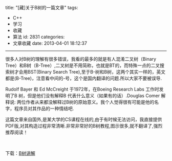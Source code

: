 title: "[藏]关于B树的一篇文章"
tags:
  - C++
  - 学习
  - 收藏
  - 算法
id: 2831
categories:
  - 文章收藏
date: 2013-04-01 18:12:37
---

很多人对B树的理解有很多错误，我看的最多的就是有人混淆二叉树（Binary Tree）和B树（B-Tree）,二叉树是不用简称，也就是BT的，而特殊一点的二叉搜索树才会用BST(Binary Search Tree),至于B-树和B树，这两个其实一样的，英文都是(B-Tree)，注意看中间的-号，这个是国内翻译的问题.所以大家不要被误导.

Rudolf Bayer 和 Ed McCreight 于1972年，在Boeing Research Labs 工作时发明了B 树，但是他们没有解释B 代表什么意义（如果有的话）.Douglas Comer 解释说: 两位作者从来都没解释过B树的原始意义。我个人觉得很有可能是他的名字，程序员对其作品的一种情结吧.

这篇文章来自国外,是某大学的CS课程在线的,由于有时候无法访问，我直接提供PDF版,对其构造过程非常清晰.非常非常好的B树教程,图示很多,就不翻译了,强烈推荐阅读！

&nbsp;

下载：[B树讲解](http://pan.baidu.com/share/link?shareid=404077&amp;uk=1493685990)

&nbsp;